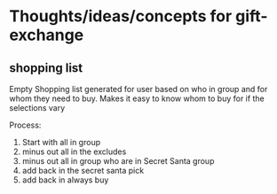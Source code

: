 # Thoughts/ideas/concepts for gift-exchange

## shopping list
Empty Shopping list generated for user based on who in group and for whom they need to buy.  Makes it easy to know whom to buy for if the selections vary

Process: 

1. Start with all in group  
1. minus out all in the excludes
1. minus out all in group who are in Secret Santa group
1. add back in the secret santa pick
1. add back in always buy

